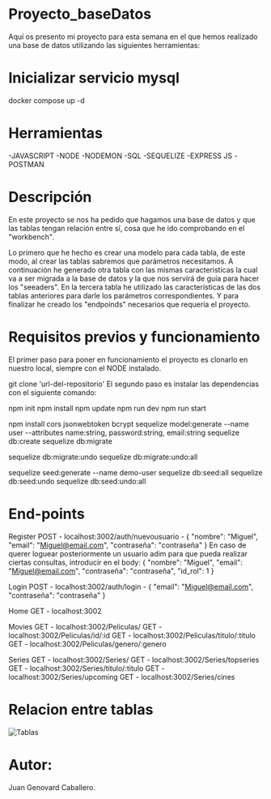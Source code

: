 # Proyecto_baseDatos

 Aquí os presento mi proyecto para esta semana en el que hemos realizado una base de datos utilizando las siguientes herramientas:
 
 # Inicializar servicio mysql

 docker compose up -d

 # Herramientas

-JAVASCRIPT
-NODE
-NODEMON
-SQL
-SEQUELIZE
-EXPRESS JS
-POSTMAN

# Descripción

En este proyecto se nos ha pedido que hagamos una base de datos y que las tablas tengan relación entre sí, cosa que he ido comprobando en el "workbench".

Lo primero que he hecho es crear una modelo para cada tabla, de este modo, al crear las tablas sabremos que parámetros necesitamos.
A continuación he generado otra tabla con las mismas características la cual va a ser migrada a la base de datos y la que nos servirá de guía para hacer los "seeaders".
En la tercera tabla he utilizado las características de las dos tablas anteriores para darle los parámetros correspondientes.
Y para finalizar he creado los "endpoinds" necesarios que requería el proyecto.

# Requisitos previos y funcionamiento

El primer paso para poner en funcionamiento el proyecto es clonarlo en nuestro local, siempre con el NODE instalado.

 git clone 'url-del-repositorio'
El segundo paso es instalar las dependencias con el siguiente comando:

npm init
npm install
npm update
npm run dev
npm run start

npm install cors jsonwebtoken bcrypt
sequelize model:generate --name user --attributes name:string, password:string, email:string
sequelize db:create
sequelize db:migrate

sequelize db:migrate:undo
sequelize db:migrate:undo:all

sequelize seed:generate --name demo-user
sequelize db:seed:all
sequelize db:seed:undo
sequelize db:seed:undo:all

# End-points

Register
POST - localhost:3002/auth/nuevousuario - { "nombre": "Miguel", "email": "Miguel@email.com",  "contraseña": "contraseña" }
En caso de querer loguear posteriormente un usuario adim para que pueda realizar ciertas consultas, introducir en el body:
{ "nombre": "Miguel", "email": "Miguel@email.com",  "contraseña": "contraseña", "id_rol": 1 }

Login
POST - localhost:3002/auth/login - { "email": "Miguel@email.com",  "contraseña": "contraseña" }

Home
GET - localhost:3002

Movies
GET - localhost:3002/Peliculas/
GET - localhost:3002/Peliculas/id/:id
GET - localhost:3002/Peliculas/titulo/:titulo
GET - localhost:3002/Peliculas/genero/:genero

Series
GET - localhost:3002/Series/
GET - localhost:3002/Series/topseries
GET - localhost:3002/Series/titulo/:titulo
GET - localhost:3002/Series/upcoming
GET - localhost:3002/Series/cines

 
 # Relacion entre tablas

![Tablas](https://user-images.githubusercontent.com/114061110/201538933-48aa1fec-6656-4436-9c2c-eb2c4a6fbd13.png)



# Autor:

 Juan Genovard Caballero.

